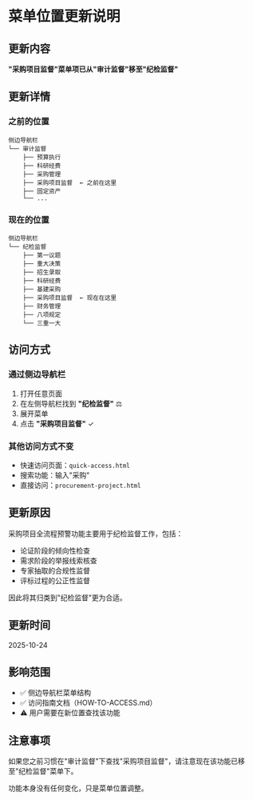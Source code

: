 # 菜单位置更新说明

## 更新内容

**"采购项目监督"菜单项已从"审计监督"移至"纪检监督"**

## 更新详情

### 之前的位置
```
侧边导航栏
└── 审计监督
    ├── 预算执行
    ├── 科研经费
    ├── 采购管理
    ├── 采购项目监督  ← 之前在这里
    ├── 固定资产
    └── ...
```

### 现在的位置
```
侧边导航栏
└── 纪检监督
    ├── 第一议题
    ├── 重大决策
    ├── 招生录取
    ├── 科研经费
    ├── 基建采购
    ├── 采购项目监督  ← 现在在这里
    ├── 财务管理
    ├── 八项规定
    └── 三重一大
```

## 访问方式

### 通过侧边导航栏
1. 打开任意页面
2. 在左侧导航栏找到 **"纪检监督"** ⚖️
3. 展开菜单
4. 点击 **"采购项目监督"** ✓

### 其他访问方式不变
- 快速访问页面：`quick-access.html`
- 搜索功能：输入"采购"
- 直接访问：`procurement-project.html`

## 更新原因

采购项目全流程预警功能主要用于纪检监督工作，包括：
- 论证阶段的倾向性检查
- 需求阶段的举报线索核查
- 专家抽取的合规性监督
- 评标过程的公正性监督

因此将其归类到"纪检监督"更为合适。

## 更新时间

2025-10-24

## 影响范围

- ✅ 侧边导航栏菜单结构
- ✅ 访问指南文档（HOW-TO-ACCESS.md）
- ⚠️ 用户需要在新位置查找该功能

## 注意事项

如果您之前习惯在"审计监督"下查找"采购项目监督"，请注意现在该功能已移至"纪检监督"菜单下。

功能本身没有任何变化，只是菜单位置调整。
